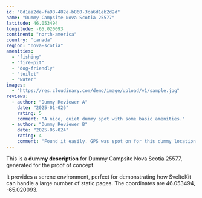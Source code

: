 ```yaml
---
id: "8d1aa2de-fa98-482e-b860-3ca6d1eb2d2d"
name: "Dummy Campsite Nova Scotia 25577"
latitude: 46.053494
longitude: -65.020093
continent: "north-america"
country: "canada"
region: "nova-scotia"
amenities:
  - "fishing"
  - "fire-pit"
  - "dog-friendly"
  - "toilet"
  - "water"
images:
  - "https://res.cloudinary.com/demo/image/upload/v1/sample.jpg"
reviews:
  - author: "Dummy Reviewer A"
    date: "2025-01-026"
    rating: 5
    comment: "A nice, quiet dummy spot with some basic amenities."
  - author: "Dummy Reviewer B"
    date: "2025-06-024"
    rating: 4
    comment: "Found it easily. GPS was spot on for this dummy location."
---
```


This is a **dummy description** for Dummy Campsite Nova Scotia 25577, generated for the proof of concept.

It provides a serene environment, perfect for demonstrating how SvelteKit can handle a large number of static pages. The coordinates are 46.053494, -65.020093.
